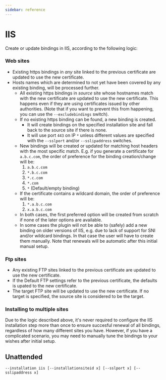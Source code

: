 ```yaml
---
sidebar: reference
---
```


# IIS
Create or update bindings in IIS, according to the following logic:

### Web sites
- Existing https bindings in *any* site linked to the previous certificate are updated to use the new certificate.
- Hosts names which are determined to not yet have been covered by any existing binding, will be processed further.
  - All existing https bindings in *source* site whose hostnames match with the new certificate are updated 
    to use the new certificate. This happens even if they are using certificates issued by other authorities. 
	(Note that if you want to prevent this from happening, you can use the `--excludebindings` switch).
  - If no existing https binding can be found, a new binding is created.
    - It will create bindings on the specified installation site and fall back to the source site if there is none.
	- It will use port `443` on IP `*` unless different values are specified with the `--sslport` and/or 
	  `--sslipaddress` switches.
  - New bindings will be created or updated for matching host headers with the most specific match. E.g. if you 
    generate a certificate for `a.b.c.com`, the order of preference for the binding creation/change will be:
      1. `a.b.c.com`
      2. `*.b.c.com`
      3. `*.c.com`
      4. `*.com`
      5. `*` (Default/empty binding)
  - If the certificate contains a wildcard domain, the order of preference will be:
      1. `*.a.b.c.com`
      2. `x.a.b.c.com`
  - In both cases, the first preferred option will be created from scratch if none of the later options 
    are available.
  - In some cases the plugin will not be able to (safely) add a new binding on older versions of IIS, e.g. due to
    lack of support for SNI and/or wildcard bindings. In that case the user will have to create them manually. 
	Note that renewals will be automatic after this initial manual setup.

### Ftp sites
- Any existing FTP sites linked to the previous certificate are updated to use the new certificate.
- If the Default FTP settings refer to the previous certificate, the defaults is upated to the new certificate.
- The target FTP site will be updated to use the new certificate. If no target is specified, the source site is considered to be the target.

### Installing to multiple sites
Due to the logic described above, it's never required to configure the IIS 
installation step more than once to ensure succesful renewal of all bindings, regardless
of how many different sites you have. However, if you have a complicated scenario,
you may need to manually tune the bindings to your wishes after initial setup. 

## Unattended 
`--installation iis [--installationsiteid x] [--sslport x] [--sslipaddress x]`